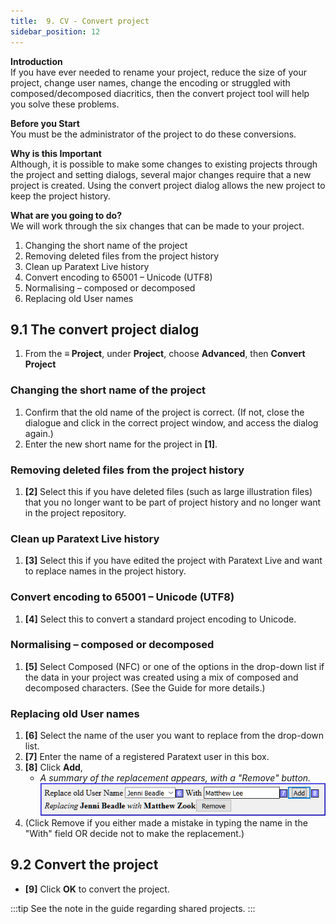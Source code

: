 ```yaml
---
title:  9. CV - Convert project
sidebar_position: 12
---
```


**Introduction**  
If you have ever needed to rename your project, reduce the size of your project, change user names, change the encoding or struggled with composed/decomposed diacritics, then the convert project tool will help you solve these problems.

**Before you Start**  
You must be the administrator of the project to do these conversions.

**Why is this Important**  
Although, it is possible to make some changes to existing projects through the project and setting dialogs, several major changes require that a new project is created. Using the convert project dialog allows the new project to keep the project history.

**What are you going to do?**  
We will work through the six changes that can be made to your project.

1. Changing the short name of the project
1. Removing deleted files from the project history
1. Clean up Paratext Live history
1. Convert encoding to 65001 – Unicode (UTF8)
1. Normalising – composed or decomposed
1. Replacing old User names

## 9.1 The convert project dialog

1. From the  **≡ Project**, under **Project**, choose **Advanced**, then **Convert Project**

### Changing the short name of the project  
1. Confirm that the old name of the project is correct. (If not, close the dialogue and click in the correct project window, and access the dialog again.)
1. Enter the new short name for the project in **[1]**.

### Removing deleted files from the project history

1. **[2]** Select this if you have deleted files (such as large illustration files) that you no longer want to be part of project history and no longer want in the project repository.

### Clean up Paratext Live history

1. **[3]** Select this if you have edited the project with Paratext Live and want to replace names in the project history.

### Convert encoding to 65001 – Unicode (UTF8)

1. **[4]** Select this to convert a standard project encoding to Unicode.

### Normalising – composed or decomposed

1. **[5]** Select Composed (NFC) or one of the options in the drop-down list if the data in your project was created using a mix of composed and decomposed characters. (See the Guide for more details.)

### Replacing old User names

1. **[6]** Select the name of the user you want to replace from the drop-down list.
1. **[7]** Enter the name of a registered Paratext user in this box.
1. **[8]** Click **Add**,
    - *A summary of the replacement appears, with a "Remove" button.*  
    ![media/image35.png](media/image35.png)  
1. (Click Remove if you either made a mistake in typing the name in the "With" field OR decide not to make the replacement.)

## 9.2 Convert the project

- **[9]** Click **OK** to convert the project.

:::tip
See the note in the guide regarding shared projects.
:::
